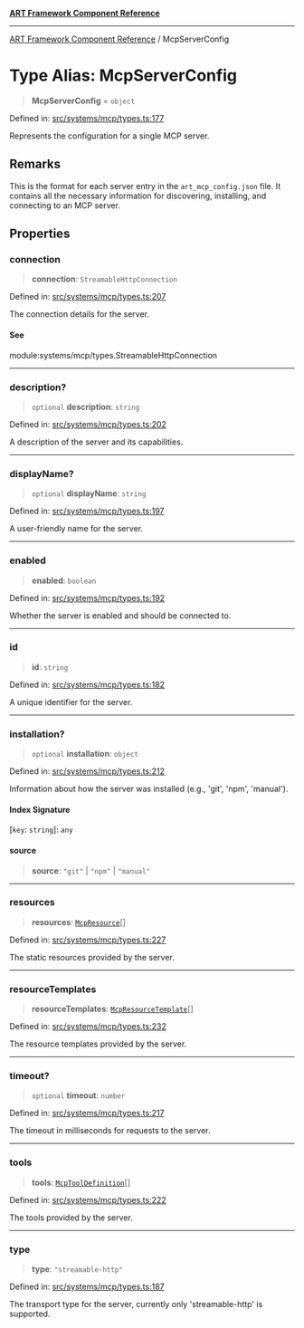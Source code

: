 [**ART Framework Component Reference**](../README.md)

***

[ART Framework Component Reference](../README.md) / McpServerConfig

# Type Alias: McpServerConfig

> **McpServerConfig** = `object`

Defined in: [src/systems/mcp/types.ts:177](https://github.com/hashangit/ART/blob/e4c184bd9ffa5ef078ee6a88704f24584b173411/src/systems/mcp/types.ts#L177)

Represents the configuration for a single MCP server.

## Remarks

This is the format for each server entry in the `art_mcp_config.json` file.
It contains all the necessary information for discovering, installing, and connecting to an MCP server.

## Properties

### connection

> **connection**: `StreamableHttpConnection`

Defined in: [src/systems/mcp/types.ts:207](https://github.com/hashangit/ART/blob/e4c184bd9ffa5ef078ee6a88704f24584b173411/src/systems/mcp/types.ts#L207)

The connection details for the server.

#### See

module:systems/mcp/types.StreamableHttpConnection

***

### description?

> `optional` **description**: `string`

Defined in: [src/systems/mcp/types.ts:202](https://github.com/hashangit/ART/blob/e4c184bd9ffa5ef078ee6a88704f24584b173411/src/systems/mcp/types.ts#L202)

A description of the server and its capabilities.

***

### displayName?

> `optional` **displayName**: `string`

Defined in: [src/systems/mcp/types.ts:197](https://github.com/hashangit/ART/blob/e4c184bd9ffa5ef078ee6a88704f24584b173411/src/systems/mcp/types.ts#L197)

A user-friendly name for the server.

***

### enabled

> **enabled**: `boolean`

Defined in: [src/systems/mcp/types.ts:192](https://github.com/hashangit/ART/blob/e4c184bd9ffa5ef078ee6a88704f24584b173411/src/systems/mcp/types.ts#L192)

Whether the server is enabled and should be connected to.

***

### id

> **id**: `string`

Defined in: [src/systems/mcp/types.ts:182](https://github.com/hashangit/ART/blob/e4c184bd9ffa5ef078ee6a88704f24584b173411/src/systems/mcp/types.ts#L182)

A unique identifier for the server.

***

### installation?

> `optional` **installation**: `object`

Defined in: [src/systems/mcp/types.ts:212](https://github.com/hashangit/ART/blob/e4c184bd9ffa5ef078ee6a88704f24584b173411/src/systems/mcp/types.ts#L212)

Information about how the server was installed (e.g., 'git', 'npm', 'manual').

#### Index Signature

\[`key`: `string`\]: `any`

#### source

> **source**: `"git"` \| `"npm"` \| `"manual"`

***

### resources

> **resources**: [`McpResource`](../interfaces/McpResource.md)[]

Defined in: [src/systems/mcp/types.ts:227](https://github.com/hashangit/ART/blob/e4c184bd9ffa5ef078ee6a88704f24584b173411/src/systems/mcp/types.ts#L227)

The static resources provided by the server.

***

### resourceTemplates

> **resourceTemplates**: [`McpResourceTemplate`](../interfaces/McpResourceTemplate.md)[]

Defined in: [src/systems/mcp/types.ts:232](https://github.com/hashangit/ART/blob/e4c184bd9ffa5ef078ee6a88704f24584b173411/src/systems/mcp/types.ts#L232)

The resource templates provided by the server.

***

### timeout?

> `optional` **timeout**: `number`

Defined in: [src/systems/mcp/types.ts:217](https://github.com/hashangit/ART/blob/e4c184bd9ffa5ef078ee6a88704f24584b173411/src/systems/mcp/types.ts#L217)

The timeout in milliseconds for requests to the server.

***

### tools

> **tools**: [`McpToolDefinition`](../interfaces/McpToolDefinition.md)[]

Defined in: [src/systems/mcp/types.ts:222](https://github.com/hashangit/ART/blob/e4c184bd9ffa5ef078ee6a88704f24584b173411/src/systems/mcp/types.ts#L222)

The tools provided by the server.

***

### type

> **type**: `"streamable-http"`

Defined in: [src/systems/mcp/types.ts:187](https://github.com/hashangit/ART/blob/e4c184bd9ffa5ef078ee6a88704f24584b173411/src/systems/mcp/types.ts#L187)

The transport type for the server, currently only 'streamable-http' is supported.
